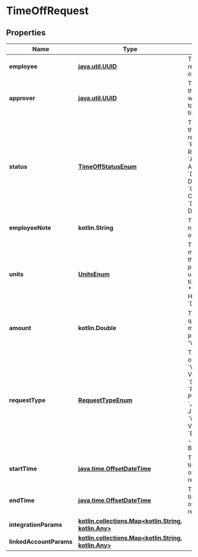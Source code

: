 
# TimeOffRequest

## Properties
Name | Type | Description | Notes
------------ | ------------- | ------------- | -------------
**employee** | [**java.util.UUID**](java.util.UUID.md) | The employee requesting time off. |  [optional]
**approver** | [**java.util.UUID**](java.util.UUID.md) | The Merge ID of the employee with the ability to approve the time off request. |  [optional]
**status** | [**TimeOffStatusEnum**](TimeOffStatusEnum.md) | The status of this time off request.  * &#x60;REQUESTED&#x60; - REQUESTED * &#x60;APPROVED&#x60; - APPROVED * &#x60;DECLINED&#x60; - DECLINED * &#x60;CANCELLED&#x60; - CANCELLED * &#x60;DELETED&#x60; - DELETED |  [optional]
**employeeNote** | **kotlin.String** | The employee note for this time off request. |  [optional]
**units** | [**UnitsEnum**](UnitsEnum.md) | The measurement that the third-party integration uses to count time requested.  * &#x60;HOURS&#x60; - HOURS * &#x60;DAYS&#x60; - DAYS |  [optional]
**amount** | **kotlin.Double** | The time off quantity measured by the prescribed “units”. |  [optional]
**requestType** | [**RequestTypeEnum**](RequestTypeEnum.md) | The type of time off request.  * &#x60;VACATION&#x60; - VACATION * &#x60;SICK&#x60; - SICK * &#x60;PERSONAL&#x60; - PERSONAL * &#x60;JURY_DUTY&#x60; - JURY_DUTY * &#x60;VOLUNTEER&#x60; - VOLUNTEER * &#x60;BEREAVEMENT&#x60; - BEREAVEMENT |  [optional]
**startTime** | [**java.time.OffsetDateTime**](java.time.OffsetDateTime.md) | The day and time of the start of the time requested off. |  [optional]
**endTime** | [**java.time.OffsetDateTime**](java.time.OffsetDateTime.md) | The day and time of the end of the time requested off. |  [optional]
**integrationParams** | [**kotlin.collections.Map&lt;kotlin.String, kotlin.Any&gt;**](kotlin.Any.md) |  |  [optional]
**linkedAccountParams** | [**kotlin.collections.Map&lt;kotlin.String, kotlin.Any&gt;**](kotlin.Any.md) |  |  [optional]



